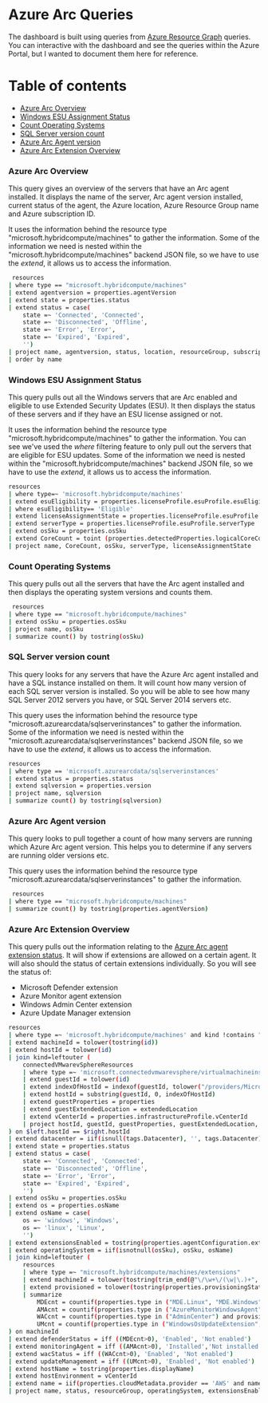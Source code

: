 # Azure Arc Queries

The dashboard is built using queries from [Azure Resource Graph](https://learn.microsoft.com/azure/governance/resource-graph/overview) queries.   You can interactive with the dashboard and see the queries within the Azure Portal, but I wanted to document them here for reference. 

# Table of contents

- [Azure Arc Overview](#azure-arc-overview)
- [Windows ESU Assignment Status](#windows-esu-assignment-status)
- [Count Operating Systems](#count-operating-systems)
- [SQL Server version count](#sql-server-version-count)
- [Azure Arc Agent version](#azure-arc-agent-version)
- [Azure Arc Extension Overview](#azure-arc-extension-overview)


### Azure Arc Overview

This query gives an overview of the servers that have an Arc agent installed.  It displays the name of the server, Arc agent version installed, current status of the agent, the Azure location, Azure Resource Group name and Azure subscription ID. 

It uses the information behind the resource type "microsoft.hybridcompute/machines" to gather the information.  Some of the information we need is nested within the "microsoft.hybridcompute/machines" backend JSON file, so we have to use the _extend_, it allows us to access the information. 

```bash
 resources
| where type == "microsoft.hybridcompute/machines"
| extend agentversion = properties.agentVersion
| extend state = properties.status
| extend status = case(
    state =~ 'Connected', 'Connected',
    state =~ 'Disconnected', 'Offline',
    state =~ 'Error', 'Error',
    state =~ 'Expired', 'Expired',
    '')
| project name, agentversion, status, location, resourceGroup, subscriptionId
| order by name
```

### Windows ESU Assignment Status

This query pulls out all the Windows servers that are Arc enabled and eligible to use Extended Security Updates (ESU).  It then displays the status of these servers and if they have an ESU license assigned or not. 

It uses the information behind the resource type "microsoft.hybridcompute/machines" to gather the information. You can see we've used the _where_ filtering feature to only pull out the servers that are eligible for ESU updates.  Some of the information we need is nested within the "microsoft.hybridcompute/machines" backend JSON file, so we have to use the _extend_, it allows us to access the information. 

```bash
resources
| where type=~ 'microsoft.hybridcompute/machines'
| extend esuEligibility = properties.licenseProfile.esuProfile.esuEligibility
| where esuEligibility== 'Eligible'
| extend licenseAssignmentState = properties.licenseProfile.esuProfile.licenseAssignmentState
| extend serverType = properties.licenseProfile.esuProfile.serverType
| extend osSku = properties.osSku
| extend CoreCount = toint (properties.detectedProperties.logicalCoreCount)
| project name, CoreCount, osSku, serverType, licenseAssignmentState
```

### Count Operating Systems

This query pulls out all the servers that have the Arc agent installed and then displays the operating system versions and counts them. 

```bash
 resources
| where type == "microsoft.hybridcompute/machines"
| extend osSku = properties.osSku
| project name, osSku
| summarize count() by tostring(osSku)
```

### SQL Server version count

This query looks for any servers that have the Azure Arc agent installed and have a SQL instance installed on them. It will count how many version of each SQL server version is installed.  So you will be able to see how many SQL Server 2012 servers you have, or SQL Server 2014 servers etc. 

This query uses the information behind the resource type "microsoft.azurearcdata/sqlserverinstances" to gather the information. Some of the information we need is nested within the "microsoft.azurearcdata/sqlserverinstances" backend JSON file, so we have to use the _extend_, it allows us to access the information. 

```bash
resources
| where type == 'microsoft.azurearcdata/sqlserverinstances'
| extend status = properties.status
| extend sqlversion = properties.version
| project name, sqlversion
| summarize count() by tostring(sqlversion)
```

### Azure Arc Agent version

This query looks to pull together a count of how many servers are running which Azure Arc agent version.  This helps you to determine if any servers are running older versions etc. 

This query uses the information behind the resource type "microsoft.azurearcdata/sqlserverinstances" to gather the information.

```bash
 resources
| where type == "microsoft.hybridcompute/machines"
| summarize count() by tostring(properties.agentVersion)
```

### Azure Arc Extension Overview

This query pulls out the information relating to the [Azure Arc agent extension status](https://learn.microsoft.com/azure/azure-arc/servers/manage-vm-extensions).  It will show if extensions are allowed on a certain agent.  It will also should the status of certain extensions individually.  So you will see the status of:
* Microsoft Defender extension
* Azure Monitor agent extension
* Windows Admin Center extension
* Azure Update Manager extension

```bash
resources
| where type =~ 'microsoft.hybridcompute/machines' and kind !contains "AVS"
| extend machineId = tolower(tostring(id))
| extend hostId = tolower(id)
| join kind=leftouter (
    connectedVMwarevSphereResources
    | where type =~ 'microsoft.connectedvmwarevsphere/virtualmachineinstances'
    | extend guestId = tolower(id)
    | extend indexOfHostId = indexof(guestId, tolower("/providers/Microsoft.ConnectedVMwarevSphere/VirtualMachineInstances/default"))
    | extend hostId = substring(guestId, 0, indexOfHostId)
    | extend guestProperties = properties
    | extend guestExtendedLocation = extendedLocation
    | extend vCenterId = properties.infrastructureProfile.vCenterId
    | project hostId, guestId, guestProperties, guestExtendedLocation, vCenterId
) on $left.hostId == $right.hostId
| extend datacenter = iif(isnull(tags.Datacenter), '', tags.Datacenter)
| extend state = properties.status
| extend status = case(
    state =~ 'Connected', 'Connected',
    state =~ 'Disconnected', 'Offline',
    state =~ 'Error', 'Error',
    state =~ 'Expired', 'Expired',
    '')
| extend osSku = properties.osSku
| extend os = properties.osName
| extend osName = case(
    os =~ 'windows', 'Windows',
    os =~ 'linux', 'Linux',
    '')
| extend extensionsEnabled = tostring(properties.agentConfiguration.extensionsEnabled)
| extend operatingSystem = iif(isnotnull(osSku), osSku, osName)
| join kind=leftouter (
    resources
    | where type =~ "microsoft.hybridcompute/machines/extensions"
    | extend machineId = tolower(tostring(trim_end(@"\/\w+\/(\w|\.)+", id)))
    | extend provisioned = tolower(tostring(properties.provisioningState)) == "succeeded"
    | summarize
        MDEcnt = countif(properties.type in ("MDE.Linux", "MDE.Windows") and provisioned),
        AMAcnt = countif(properties.type in ("AzureMonitorWindowsAgent", "AzureMonitorLinuxAgent") and provisioned),
        WACcnt = countif(properties.type in ("AdminCenter") and provisioned),
        UMcnt = countif(properties.type in ("WindowsOsUpdateExtension","LinuxOsUpdateExtension", "WindowsPatchExtension") and provisioned) by machineId
) on machineId
| extend defenderStatus = iff ((MDEcnt>0), 'Enabled', 'Not enabled')
| extend monitoringAgent = iff ((AMAcnt>0), 'Installed','Not installed')
| extend wacStatus = iff ((WACcnt>0), 'Enabled', 'Not enabled')
| extend updateManagement = iff ((UMcnt>0), 'Enabled', 'Not enabled')
| extend hostName = tostring(properties.displayName)
| extend hostEnvironment = vCenterId
| extend name = iif(properties.cloudMetadata.provider == 'AWS' and name != hostName, strcat(name, "(", hostName, ")"), name)
| project name, status, resourceGroup, operatingSystem, extensionsEnabled, defenderStatus, monitoringAgent, wacStatus, updateManagement

```